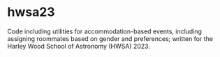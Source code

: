 # hwsa23

Code including utilities for accommodation-based events, including assigning roommates based on gender and preferences; written for the Harley Wood School of Astronomy (HWSA) 2023.
